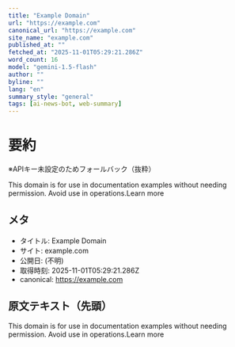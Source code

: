 ```yaml
---
title: "Example Domain"
url: "https://example.com"
canonical_url: "https://example.com"
site_name: "example.com"
published_at: ""
fetched_at: "2025-11-01T05:29:21.286Z"
word_count: 16
model: "gemini-1.5-flash"
author: ""
byline: ""
lang: "en"
summary_style: "general"
tags: [ai-news-bot, web-summary]
---
```


# 要約

※APIキー未設定のためフォールバック（抜粋）

This domain is for use in documentation examples without needing permission. Avoid use in operations.Learn more

## メタ
- タイトル: Example Domain  
- サイト: example.com  
- 公開日: (不明)  
- 取得時刻: 2025-11-01T05:29:21.286Z
- canonical: https://example.com

## 原文テキスト（先頭）
This domain is for use in documentation examples without needing permission. Avoid use in operations.Learn more

